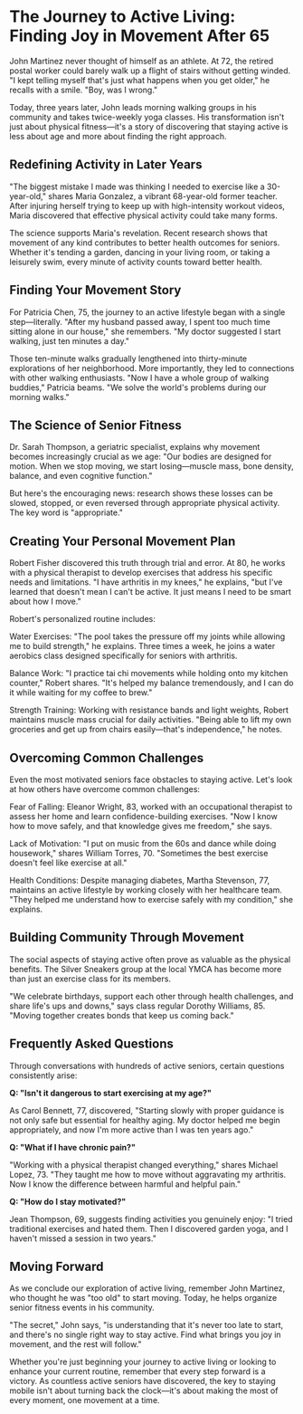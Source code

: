 # The Journey to Active Living: Finding Joy in Movement After 65

John Martinez never thought of himself as an athlete. At 72, the retired postal worker could barely walk up a flight of stairs without getting winded. "I kept telling myself that's just what happens when you get older," he recalls with a smile. "Boy, was I wrong."

Today, three years later, John leads morning walking groups in his community and takes twice-weekly yoga classes. His transformation isn't just about physical fitness—it's a story of discovering that staying active is less about age and more about finding the right approach.

## Redefining Activity in Later Years

"The biggest mistake I made was thinking I needed to exercise like a 30-year-old," shares Maria Gonzalez, a vibrant 68-year-old former teacher. After injuring herself trying to keep up with high-intensity workout videos, Maria discovered that effective physical activity could take many forms.

The science supports Maria's revelation. Recent research shows that movement of any kind contributes to better health outcomes for seniors. Whether it's tending a garden, dancing in your living room, or taking a leisurely swim, every minute of activity counts toward better health.

## Finding Your Movement Story

For Patricia Chen, 75, the journey to an active lifestyle began with a single step—literally. "After my husband passed away, I spent too much time sitting alone in our house," she remembers. "My doctor suggested I start walking, just ten minutes a day."

Those ten-minute walks gradually lengthened into thirty-minute explorations of her neighborhood. More importantly, they led to connections with other walking enthusiasts. "Now I have a whole group of walking buddies," Patricia beams. "We solve the world's problems during our morning walks."

## The Science of Senior Fitness

Dr. Sarah Thompson, a geriatric specialist, explains why movement becomes increasingly crucial as we age: "Our bodies are designed for motion. When we stop moving, we start losing—muscle mass, bone density, balance, and even cognitive function."

But here's the encouraging news: research shows these losses can be slowed, stopped, or even reversed through appropriate physical activity. The key word is "appropriate."

## Creating Your Personal Movement Plan

Robert Fisher discovered this truth through trial and error. At 80, he works with a physical therapist to develop exercises that address his specific needs and limitations. "I have arthritis in my knees," he explains, "but I've learned that doesn't mean I can't be active. It just means I need to be smart about how I move."

Robert's personalized routine includes:

Water Exercises:
"The pool takes the pressure off my joints while allowing me to build strength," he explains. Three times a week, he joins a water aerobics class designed specifically for seniors with arthritis.

Balance Work:
"I practice tai chi movements while holding onto my kitchen counter," Robert shares. "It's helped my balance tremendously, and I can do it while waiting for my coffee to brew."

Strength Training:
Working with resistance bands and light weights, Robert maintains muscle mass crucial for daily activities. "Being able to lift my own groceries and get up from chairs easily—that's independence," he notes.

## Overcoming Common Challenges

Even the most motivated seniors face obstacles to staying active. Let's look at how others have overcome common challenges:

Fear of Falling:
Eleanor Wright, 83, worked with an occupational therapist to assess her home and learn confidence-building exercises. "Now I know how to move safely, and that knowledge gives me freedom," she says.

Lack of Motivation:
"I put on music from the 60s and dance while doing housework," shares William Torres, 70. "Sometimes the best exercise doesn't feel like exercise at all."

Health Conditions:
Despite managing diabetes, Martha Stevenson, 77, maintains an active lifestyle by working closely with her healthcare team. "They helped me understand how to exercise safely with my condition," she explains.

## Building Community Through Movement

The social aspects of staying active often prove as valuable as the physical benefits. The Silver Sneakers group at the local YMCA has become more than just an exercise class for its members.

"We celebrate birthdays, support each other through health challenges, and share life's ups and downs," says class regular Dorothy Williams, 85. "Moving together creates bonds that keep us coming back."

## Frequently Asked Questions

Through conversations with hundreds of active seniors, certain questions consistently arise:

**Q: "Isn't it dangerous to start exercising at my age?"**

As Carol Bennett, 77, discovered, "Starting slowly with proper guidance is not only safe but essential for healthy aging. My doctor helped me begin appropriately, and now I'm more active than I was ten years ago."

**Q: "What if I have chronic pain?"**

"Working with a physical therapist changed everything," shares Michael Lopez, 73. "They taught me how to move without aggravating my arthritis. Now I know the difference between harmful and helpful pain."

**Q: "How do I stay motivated?"**

Jean Thompson, 69, suggests finding activities you genuinely enjoy: "I tried traditional exercises and hated them. Then I discovered garden yoga, and I haven't missed a session in two years."

## Moving Forward

As we conclude our exploration of active living, remember John Martinez, who thought he was "too old" to start moving. Today, he helps organize senior fitness events in his community.

"The secret," John says, "is understanding that it's never too late to start, and there's no single right way to stay active. Find what brings you joy in movement, and the rest will follow."

Whether you're just beginning your journey to active living or looking to enhance your current routine, remember that every step forward is a victory. As countless active seniors have discovered, the key to staying mobile isn't about turning back the clock—it's about making the most of every moment, one movement at a time.